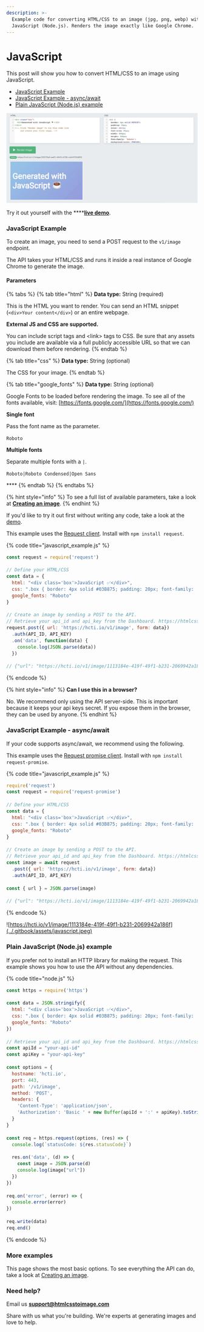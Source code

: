 ```yaml
---
description: >-
  Example code for converting HTML/CSS to an image (jpg, png, webp) with
  JavaScript (Node.js). Renders the image exactly like Google Chrome.
---
```


# JavaScript

This post will show you how to convert HTML/CSS to an image using JavaScript.

* [JavaScript Example](javascript.md#javascript-example)
* [JavaScript Example - async/await](javascript.md#javascript-example-async-await)
* [Plain JavaScript \(Node.js\) example](https://docs.htmlcsstoimage.com/example-code/javascript#plain-javascript-node-js-example)

![Converting HTML/CSS to an image with JavaScript](../.gitbook/assets/javascript.jpg)

Try it out yourself with the ****[**live demo**](https://htmlcsstoimage.com/#demo).

### JavaScript Example

To create an image, you need to send a POST request to the  `v1/image` endpoint. 

The API takes your HTML/CSS and runs it inside a real instance of Google Chrome to generate the image.

#### Parameters

{% tabs %}
{% tab title="html" %}
**Data type:** String \(required\)

This is the HTML you want to render. You can send an HTML snippet \(`<div>Your content</div>`\) or an entire webpage.

**External JS and CSS are supported.** 

You can include script tags and &lt;link&gt; tags to CSS. Be sure that any assets you include are available via a full publicly accessible URL so that we can download them before rendering.
{% endtab %}

{% tab title="css" %}
**Data type:** String \(optional\)

The CSS for your image.
{% endtab %}

{% tab title="google\_fonts" %}
**Data type:** String \(optional\)

Google Fonts to be loaded before rendering the image. To see all of the fonts available, visit: [https://fonts.google.com/](https://fonts.google.com/)

**Single font**

Pass the font name as the parameter.

`Roboto`

**Multiple fonts**

Separate multiple fonts with a `|`.

`Roboto|Roboto Condensed|Open Sans`

\*\*\*\*
{% endtab %}
{% endtabs %}

{% hint style="info" %}
To see a full list of available parameters, take a look at [**Creating an image**](../getting-started/creating-an-image.md).
{% endhint %}

If you'd like to try it out first without writing any code, take a look at the [demo](https://htmlcsstoimage.com/#demo).

This example uses the [Request client](https://github.com/request/request-promise). Install with `npm install request`.

{% code title="javascript\_example.js" %}
```javascript
const request = require('request')

// Define your HTML/CSS
const data = {
  html: "<div class='box'>JavaScript ✅</div>",
  css: ".box { border: 4px solid #03B875; padding: 20px; font-family: 'Roboto'; }",
  google_fonts: "Roboto"
}

// Create an image by sending a POST to the API.
// Retrieve your api_id and api_key from the Dashboard. https://htmlcsstoimage.com/dashboard
request.post({ url: 'https://hcti.io/v1/image', form: data})
  .auth(API_ID, API_KEY)
  .on('data', function(data) {
    console.log(JSON.parse(data))
  })

// {"url": "https://hcti.io/v1/image/1113184e-419f-49f1-b231-2069942a186f"}
```
{% endcode %}



{% hint style="info" %}
**Can I use this in a browser?**

No. We recommend only using the API server-side. This is important because it keeps your api keys secret. If you expose them in the browser, they can be used by anyone.
{% endhint %}

### JavaScript Example - async/await

If your code supports async/await, we recommend using the following.

This example uses the [Request promise client](https://github.com/request/request-promise). Install with `npm install request-promise`.

{% code title="javascript\_example.js" %}
```javascript
require('request')
const request = require('request-promise')

// Define your HTML/CSS
const data = {
  html: "<div class='box'>JavaScript ✅</div>",
  css: ".box { border: 4px solid #03B875; padding: 20px; font-family: 'Roboto'; }",
  google_fonts: "Roboto"
}

// Create an image by sending a POST to the API.
// Retrieve your api_id and api_key from the Dashboard. https://htmlcsstoimage.com/dashboard
const image = await request
  .post({ url: 'https://hcti.io/v1/image', form: data})
  .auth(API_ID, API_KEY)

const { url } = JSON.parse(image)

// {"url": "https://hcti.io/v1/image/1113184e-419f-49f1-b231-2069942a186f"}
```
{% endcode %}

![https://hcti.io/v1/image/1113184e-419f-49f1-b231-2069942a186f](../.gitbook/assets/javascript.jpeg)

### Plain JavaScript \(Node.js\) example

If you prefer not to install an HTTP library for making the request. This example shows you how to use the API without any dependencies.

{% code title="node.js" %}
```javascript
const https = require('https')

const data = JSON.stringify({
  html: "<div class='box'>JavaScript ✅</div>",
  css: ".box { border: 4px solid #03B875; padding: 20px; font-family: 'Roboto'; }",
  google_fonts: "Roboto"
})

// Retrieve your api_id and api_key from the Dashboard. https://htmlcsstoimage.com/dashboard
const apiId = "your-api-id"
const apiKey = "your-api-key"

const options = {
  hostname: 'hcti.io',
  port: 443,
  path: '/v1/image',
  method: 'POST',
  headers: {
    'Content-Type': 'application/json',
    'Authorization': 'Basic ' + new Buffer(apiId + ':' + apiKey).toString('base64')
  }
}

const req = https.request(options, (res) => {
  console.log(`statusCode: ${res.statusCode}`)

  res.on('data', (d) => {
    const image = JSON.parse(d)
    console.log(image["url"])
  })
})

req.on('error', (error) => {
  console.error(error)
})

req.write(data)
req.end()
```
{% endcode %}

### More examples

This page shows the most basic options. To see everything the API can do, take a look at [Creating an image](../getting-started/creating-an-image.md).

### Need help? 

Email us **support@htmlcsstoimage.com** 

Share with us what you're building. We're experts at generating images and love to help.

